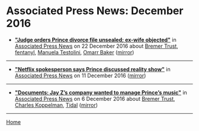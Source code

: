 # Associated Press News: December 2016

 - [**"Judge orders Prince divorce file unsealed; ex-wife objected"**](https://www.apnews.com/75c476d27c0246fbbba2e908f2985acf) in [Associated Press News](https://www.apnews.com/) on 22 December 2016 about [Bremer Trust](../../topics/bremer-trust/index.md), [fentanyl](../../topics/fentanyl/index.md), [Manuela Testolini](../../topics/manuela-testolini/index.md), [Omarr Baker](../../topics/omarr-baker/index.md) ([mirror](https://web.archive.org/web/*/https://www.apnews.com/75c476d27c0246fbbba2e908f2985acf))

----

 - [**"Netflix spokesperson says Prince discussed reality show"**](https://apnews.com/804f4ae18ff44bb7a4d1de3c4676d1e1) in [Associated Press News](https://www.apnews.com/) on 11 December 2016 ([mirror](https://web.archive.org/web/*/https://apnews.com/804f4ae18ff44bb7a4d1de3c4676d1e1))

----

 - [**"Documents: Jay Z’s company wanted to manage Prince’s music"**](https://www.apnews.com/20b81c0084f9422c9022841d87c0c4d8) in [Associated Press News](https://www.apnews.com/) on 6 December 2016 about [Bremer Trust](../../topics/bremer-trust/index.md), [Charles Koppelman](../../topics/charles-koppelman/index.md), [Tidal](../../topics/tidal/index.md) ([mirror](https://web.archive.org/web/*/https://www.apnews.com/20b81c0084f9422c9022841d87c0c4d8))

----

[Home](./)
